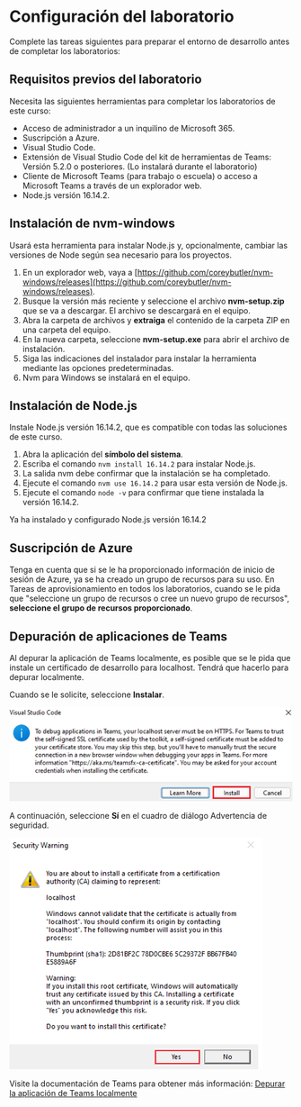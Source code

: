 # Configuración del laboratorio

Complete las tareas siguientes para preparar el entorno de desarrollo antes de completar los laboratorios:

## Requisitos previos del laboratorio

Necesita las siguientes herramientas para completar los laboratorios de este curso:

- Acceso de administrador a un inquilino de Microsoft 365.
- Suscripción a Azure.
- Visual Studio Code.
- Extensión de Visual Studio Code del kit de herramientas de Teams:  Versión 5.2.0 o posteriores. (Lo instalará durante el laboratorio)
- Cliente de Microsoft Teams (para trabajo o escuela) o acceso a Microsoft Teams a través de un explorador web.
- Node.js versión 16.14.2.

## Instalación de nvm-windows

Usará esta herramienta para instalar Node.js y, opcionalmente, cambiar las versiones de Node según sea necesario para los proyectos.

1. En un explorador web, vaya a [https://github.com/coreybutler/nvm-windows/releases](https://github.com/coreybutler/nvm-windows/releases).
2. Busque la versión más reciente y seleccione el archivo **nvm-setup.zip** que se va a descargar.  El archivo se descargará en el equipo.
3. Abra la carpeta de archivos y **extraiga** el contenido de la carpeta ZIP en una carpeta del equipo.
4. En la nueva carpeta, seleccione **nvm-setup.exe** para abrir el archivo de instalación.
5. Siga las indicaciones del instalador para instalar la herramienta mediante las opciones predeterminadas.
6. Nvm para Windows se instalará en el equipo.

## Instalación de Node.js

Instale Node.js versión 16.14.2, que es compatible con todas las soluciones de este curso.

1. Abra la aplicación del **símbolo del sistema**.
2. Escriba el comando `nvm install 16.14.2` para instalar Node.js.
3. La salida nvm debe confirmar que la instalación se ha completado.
4. Ejecute el comando `nvm use 16.14.2` para usar esta versión de Node.js.
5. Ejecute el comando `node -v` para confirmar que tiene instalada la versión 16.14.2.

Ya ha instalado y configurado Node.js versión 16.14.2

## Suscripción de Azure

Tenga en cuenta que si se le ha proporcionado información de inicio de sesión de Azure, ya se ha creado un grupo de recursos para su uso.  En Tareas de aprovisionamiento en todos los laboratorios, cuando se le pida que "seleccione un grupo de recursos o cree un nuevo grupo de recursos", **seleccione el grupo de recursos proporcionado**.

## Depuración de aplicaciones de Teams

Al depurar la aplicación de Teams localmente, es posible que se le pida que instale un certificado de desarrollo para localhost.  Tendrá que hacerlo para depurar localmente.

Cuando se le solicite, seleccione **Instalar**.

![Captura de pantalla del mensaje para instalar el certificado de desarrollo.](../../media/install-certificate.png)

A continuación, seleccione **Sí** en el cuadro de diálogo Advertencia de seguridad.

![Captura de pantalla del cuadro de diálogo de seguridad.](../../media/development-certificate.png)

Visite la documentación de Teams para obtener más información: [Depurar la aplicación de Teams localmente](https://learn.microsoft.com/microsoftteams/platform/toolkit/debug-local?tabs=Windows&pivots=visual-studio-code-v5)
